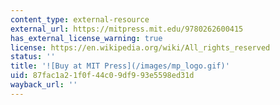 ```yaml
---
content_type: external-resource
external_url: https://mitpress.mit.edu/9780262600415
has_external_license_warning: true
license: https://en.wikipedia.org/wiki/All_rights_reserved
status: ''
title: '![Buy at MIT Press](/images/mp_logo.gif)'
uid: 87fac1a2-1f0f-44c0-9df9-93e5598ed31d
wayback_url: ''
---
```


